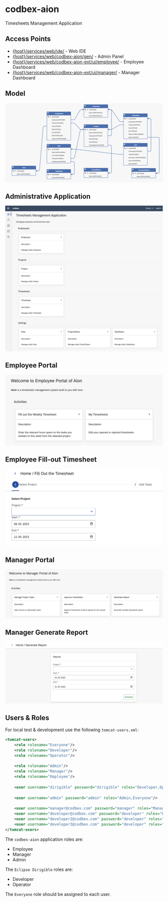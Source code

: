 # codbex-aion

Timesheets Management Application

## Access Points

- [{host}/services/web/ide/](http://localhost:8080/services/web/ide/) - Web IDE
- [{host}/services/web/codbex-aion/gen/](http://localhost:8080/services/web/codbex-aion/gen/) - Admin Panel
- [{host}/services/web/codbex-aion-ext/ui/employee/](http://localhost:8080/services/web/codbex-aion-ext/ui/employee/) - Employee Dashboard
- [{host}/services/web/codbex-aion-ext/ui/manager/](http://localhost:8080/services/web/codbex-aion-ext/ui/manager/) - Manager Dashboard

## Model

![model](images/aion-model.png)

## Administrative Application

![admin](images/aion-admin.png)

## Employee Portal

![employee](images/aion-employee.png)

## Employee Fill-out Timesheet

![timesheet](images/aion-employee-timesheet.png)

## Manager Portal

![manager](images/aion-manager.png)

## Manager Generate Report

![report](images/aion-generate-report.png)

## Users & Roles

For local test & development use the following `tomcat-users.xml`:
```xml
<tomcat-users>
    <role rolename="Everyone"/>
    <role rolename="Developer"/>
    <role rolename="Operator"/>

    <role rolename="Admin"/>
    <role rolename="Manager"/>
    <role rolename="Employee"/>

    <user username="dirigible" password="dirigible" roles="Developer,Operator,Everyone,Manager,Employee,Admin"/>

    <user username="admin" password="admin" roles="Admin,Everyone"/>

    <user username="manager@codbex.com" password="manager" roles="Manager,Everyone"/>
    <user username="developer@codbex.com" password="developer" roles="Employee,Everyone"/>
    <user username="developer2@codbex.com" password="developer" roles="Employee,Everyone"/>
    <user username="developer3@codbex.com" password="developer" roles="Employee,Everyone"/>
</tomcat-users>
```

The `codbex-aion` application roles are:
- Employee
- Manager
- Admin

The `Eclipse Dirigible` roles are:
- Developer
- Operator

The `Everyone` role should be assigned to each user.
